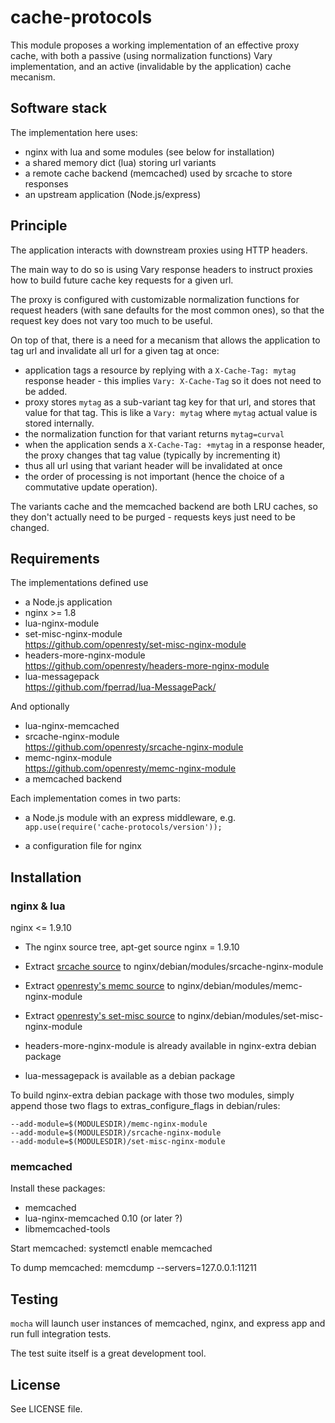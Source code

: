 cache-protocols
===============

This module proposes a working implementation of an effective proxy cache,
with both a passive (using normalization functions) Vary implementation, and
an active (invalidable by the application) cache mecanism.


Software stack
--------------

The implementation here uses:

- nginx with lua and some modules (see below for installation)
- a shared memory dict (lua) storing url variants
- a remote cache backend (memcached) used by srcache to store responses
- an upstream application (Node.js/express)


Principle
---------

The application interacts with downstream proxies using HTTP headers.

The main way to do so is using Vary response headers to instruct proxies how to
build future cache key requests for a given url.

The proxy is configured with customizable normalization functions for request
headers (with sane defaults for the most common ones), so that the request key
does not vary too much to be useful.

On top of that, there is a need for a mecanism that allows the application to
tag url and invalidate all url for a given tag at once:

- application tags a resource by replying with a `X-Cache-Tag: mytag` response
header - this implies `Vary: X-Cache-Tag` so it does not need to be added.
- proxy stores `mytag` as a sub-variant tag key for that url, and stores that
value for that tag. This is like a `Vary: mytag` where `mytag` actual value is
stored internally.
- the normalization function for that variant returns `mytag=curval`
- when the application sends a `X-Cache-Tag: +mytag` in a response
header, the proxy changes that tag value (typically by incrementing it)
- thus all url using that variant header will be invalidated at once
- the order of processing is not important (hence the choice of a commutative
update operation).

The variants cache and the memcached backend are both LRU caches, so they don't
actually need to be purged - requests keys just need to be changed.


Requirements
------------

The implementations defined use

- a Node.js application
- nginx >= 1.8
- lua-nginx-module
- set-misc-nginx-module  
  https://github.com/openresty/set-misc-nginx-module
- headers-more-nginx-module  
  https://github.com/openresty/headers-more-nginx-module
- lua-messagepack  
  https://github.com/fperrad/lua-MessagePack/

And optionally

- lua-nginx-memcached
- srcache-nginx-module  
  https://github.com/openresty/srcache-nginx-module
- memc-nginx-module  
  https://github.com/openresty/memc-nginx-module
- a memcached backend

Each implementation comes in two parts:

- a Node.js module with an express middleware, e.g.  
  `app.use(require('cache-protocols/version'));`

- a configuration file for nginx


Installation
------------

### nginx & lua

nginx <= 1.9.10

* The nginx source tree,
apt-get source nginx = 1.9.10

* Extract [srcache source](https://github.com/openresty/srcache-nginx-module/archive/v0.30.tar.gz) to nginx/debian/modules/srcache-nginx-module

* Extract [openresty's memc source](https://github.com/openresty/memc-nginx-module/archive/v0.16.tar.gz) to nginx/debian/modules/memc-nginx-module

* Extract [openresty's set-misc source](https://github.com/openresty/set-misc-nginx-module/archive/v0.30.tar.gz) to nginx/debian/modules/set-misc-nginx-module

* headers-more-nginx-module is already available in nginx-extra debian package

* lua-messagepack is available as a debian package

To build nginx-extra debian package with those two modules, simply append
those two flags to extras_configure_flags in debian/rules:
```
--add-module=$(MODULESDIR)/memc-nginx-module
--add-module=$(MODULESDIR)/srcache-nginx-module
--add-module=$(MODULESDIR)/set-misc-nginx-module
```


### memcached

Install these packages:
- memcached
- lua-nginx-memcached 0.10 (or later ?)
- libmemcached-tools

Start memcached:
systemctl enable memcached

To dump memcached:
memcdump --servers=127.0.0.1:11211


Testing
-------

`mocha` will launch user instances of memcached, nginx, and express app and run
full integration tests.

The test suite itself is a great development tool.


License
-------

See LICENSE file.

